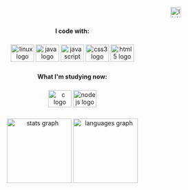 <div align="right">
  <a href="https://www.linkedin.com/in/paloma-fanticelli/" target="_blank">
    <img src="https://img.shields.io/static/v1?message=LinkedIn&logo=linkedin&label=&color=0077B5&logoColor=white&labelColor=&style=flat" height="24" alt="linkedin logo"  />
  </a>
</div>

###

<h4 align="center">I code with:</h4>

###

<div align="center">
  <img src="https://cdn.jsdelivr.net/gh/devicons/devicon/icons/linux/linux-original.svg" height="40" width="54" alt="linux logo"  />
  <img src="https://cdn.jsdelivr.net/gh/devicons/devicon/icons/java/java-original.svg" height="40" width="54" alt="java logo"  />
  <img src="https://cdn.jsdelivr.net/gh/devicons/devicon/icons/javascript/javascript-original.svg" height="40" width="54" alt="javascript logo"  />
  <img src="https://cdn.jsdelivr.net/gh/devicons/devicon/icons/css3/css3-original.svg" height="40" width="54" alt="css3 logo"  />
  <img src="https://cdn.jsdelivr.net/gh/devicons/devicon/icons/html5/html5-original.svg" height="40" width="54" alt="html5 logo"  />
</div>

###

<h4 align="center">What I'm studying now:</h4>

###

<div align="center">
  <img src="https://cdn.jsdelivr.net/gh/devicons/devicon/icons/c/c-original.svg" height="40" width="54" alt="c logo"  />
  <img src="https://cdn.jsdelivr.net/gh/devicons/devicon/icons/nodejs/nodejs-original.svg" height="40" width="54" alt="nodejs logo"  />
</div>

###

<div align="center">
  <img src="https://github-readme-stats.vercel.app/api?hide_title=true&hide_rank=true&show_icons=false&include_all_commits=true&count_private=true&disable_animations=false&theme=vue-dark&locale=en&hide_border=true&username=palomafanticelli" height="150" alt="stats graph"  />
  <img src="https://github-readme-stats.vercel.app/api/top-langs?locale=en&hide_title=true&layout=default &card_width=320&langs_count=5&theme=vue-dark&hide_border=true&username=palomafanticelli" height="150" alt="languages graph"  />
</div>

###
